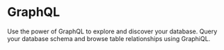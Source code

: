 # GraphQL

Use the power of GraphQL to explore and discover your database. Query your database schema and browse table relationships using GraphiQL.
